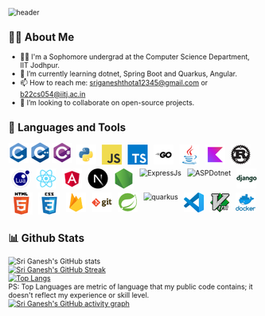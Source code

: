 ![header](https://capsule-render.vercel.app/api?text=Hi%20Sri%20Ganesh%20here!&animation=fadeIn&type=waving&color=gradient&height=100)

## 🙋‍♂️ About Me
- 👨‍🎓 I'm a Sophomore undergrad at the Computer Science Department, IIT Jodhpur.
- 🌱 I’m currently learning dotnet, Spring Boot and Quarkus, Angular.
- 📫 How to reach me: sriganeshthota12345@gmail.com or b22cs054@iitj.ac.in
- 👯 I’m looking to collaborate on open-source projects.

## 🚀 Languages and Tools
<p align="left">
<img src="https://raw.githubusercontent.com/devicons/devicon/master/icons/c/c-original.svg" alt="c" width="40" height="40"/>
<img src="https://raw.githubusercontent.com/devicons/devicon/master/icons/cplusplus/cplusplus-original.svg" alt="cplusplus" width="40" height="40"/>
<img src="https://raw.githubusercontent.com/devicons/devicon/master/icons/csharp/csharp-original.svg" alt="csharp" width="40" height="40"/>
<img src="https://raw.githubusercontent.com/github/explore/80688e429a7d4ef2fca1e82350fe8e3517d3494d/topics/python/python.png" alt="Python" height="40" style="vertical-align:top; margin:4px">
<img src="https://raw.githubusercontent.com/github/explore/80688e429a7d4ef2fca1e82350fe8e3517d3494d/topics/javascript/javascript.png" alt="Javascript" height="40" style="vertical-align:top; margin:4px">
<img src="https://raw.githubusercontent.com/github/explore/80688e429a7d4ef2fca1e82350fe8e3517d3494d/topics/typescript/typescript.png" alt="Typescript" height="40" style="vertical-align:top; margin:4px">
<img src="https://raw.githubusercontent.com/github/explore/80688e429a7d4ef2fca1e82350fe8e3517d3494d/topics/go/go.png" alt="Go" height="40" style="vertical-align:top; margin:4px; background-color:white">
<img src="https://raw.githubusercontent.com/devicons/devicon/master/icons/java/java-original.svg" alt="Java" height="40" style="vertical-align:top; margin:4px">
<img src="https://raw.githubusercontent.com/devicons/devicon/master/icons/kotlin/kotlin-original.svg" alt="Kotlin" height="40" style="vertical-align:top; margin:4px">
<img src="https://raw.githubusercontent.com/github/explore/80688e429a7d4ef2fca1e82350fe8e3517d3494d/topics/rust/rust.png" alt="Rust" height="40" style="vertical-align:top; margin:4px">
<img src="https://raw.githubusercontent.com/github/explore/80688e429a7d4ef2fca1e82350fe8e3517d3494d/topics/lua/lua.png" alt="Lua" height="40" style="vertical-align:top; margin:4px">
<img src="https://raw.githubusercontent.com/devicons/devicon/master/icons/react/react-original.svg" alt="React" height="40" style="vertical-align:top; margin:4px">
<img src="https://raw.githubusercontent.com/github/explore/80688e429a7d4ef2fca1e82350fe8e3517d3494d/topics/angular/angular.png" alt="Angular" height="40" style="vertical-align:top; margin:4px">
<img src="https://raw.githubusercontent.com/devicons/devicon/master/icons/nextjs/nextjs-original.svg" alt="NextJs" height="40" style="vertical-align:top; margin:4px">
<img src="https://raw.githubusercontent.com/devicons/devicon/master/icons/nodejs/nodejs-original.svg" alt="NodeJs" height="40" style="vertical-align:top; margin:4px">
<img src="https://external-content.duckduckgo.com/iu/?u=https%3A%2F%2Ftse1.mm.bing.net%2Fth%3Fid%3DOIP.1ji9NLQl3sOXktSoEYnt3wHaHa%26pid%3DApi&f=1&ipt=f1b02db62cf67f150faf108c6579c7ec196de39bcaebeeba774cc2178cf22a73&ipo=images" alt="ExpressJs" height="40" style="vertical-align:top; margin:4px">
<img src="https://external-content.duckduckgo.com/iu/?u=https%3A%2F%2Ftse1.mm.bing.net%2Fth%3Fid%3DOIP.6xGgqp4Rh8-H9zJh9LbEBgHaHa%26pid%3DApi&f=1&ipt=28b3097d4bce49de37a0524ba67bcf027a81a9e99bb07f24a8d9d987f70266eb&ipo=images" alt="ASPDotnet" height="40" style="vertical-align:top; margin:4px">
<img src="https://raw.githubusercontent.com/github/explore/80688e429a7d4ef2fca1e82350fe8e3517d3494d/topics/django/django.png" alt="django" height="40" style="vertical-align:top; margin:4px">
<img src="https://raw.githubusercontent.com/github/explore/80688e429a7d4ef2fca1e82350fe8e3517d3494d/topics/html/html.png" alt="HTML" height="44" style="vertical-align:top; margin:4px">
<img src="https://raw.githubusercontent.com/github/explore/80688e429a7d4ef2fca1e82350fe8e3517d3494d/topics/css/css.png" alt="CSS" height="44" style="vertical-align:top; margin:4px">
<img src="https://raw.githubusercontent.com/github/explore/80688e429a7d4ef2fca1e82350fe8e3517d3494d/topics/firebase/firebase.png" alt="firebase" height="40" style="vertical-align:top; margin:4px">
<img src="https://raw.githubusercontent.com/github/explore/80688e429a7d4ef2fca1e82350fe8e3517d3494d/topics/git/git.png" alt="git" height="40" style="vertical-align:top; margin:4px">
<img src="https://raw.githubusercontent.com/github/explore/80688e429a7d4ef2fca1e82350fe8e3517d3494d/topics/spring-boot/spring-boot.png" alt="git" height="40" style="vertical-align:top; margin:4px">
<img src="https://seeklogo.com/images/Q/quarkus-logo-C9F006782E-seeklogo.com.png" alt="quarkus" height="40" style="vertical-align:top; margin:4px">
<img src="https://raw.githubusercontent.com/github/explore/80688e429a7d4ef2fca1e82350fe8e3517d3494d/topics/visual-studio-code/visual-studio-code.png" alt="VS Code" height="40" style="vertical-align:top; margin:4px">
<img src="https://raw.githubusercontent.com/github/explore/80688e429a7d4ef2fca1e82350fe8e3517d3494d/topics/vim/vim.png" alt="VIM" height="40" style="vertical-align:top; margin:4px">
<img src="https://raw.githubusercontent.com/github/explore/80688e429a7d4ef2fca1e82350fe8e3517d3494d/topics/docker/docker.png" alt="Docker" height="40" style="vertical-align:top; margin:4px">
</p>

## 📊 Github Stats
![Sri Ganesh's GitHub stats](https://github-readme-stats.vercel.app/api?username=sriganeshres&show_icons=true&theme=github_dark&hide_border=True)\
[![Sri Ganesh's GitHub Streak](https://github-readme-streak-stats.herokuapp.com/?user=sriganeshres&currStreakNum=2FD3EB&fire=pink&sideLabels=F00&date_format=[Y.]n.j&theme=github-dark-blue)](https://git.io/streak-stats)\
[![Top Langs](https://github-readme-stats.vercel.app/api/top-langs/?username=sriganeshres&layout=compact&theme=github_dark&hide_border=True&langs_count=10)]()\
PS: Top Languages are metric of language that my public code contains; it doesn't reflect my experience or skill level.\
[![Sri Ganesh's GitHub activity graph](https://activity-graph.herokuapp.com/graph?username=sriganeshres&custom_title=SriGanesh's%20contribution%20graph&hide_border=true&theme=react-dark)]()

<!--
## ❤ Profile Views and Followers
![](https://komarev.com/ghpvc/?username=sriganeshres&color=blue) 
--!>
